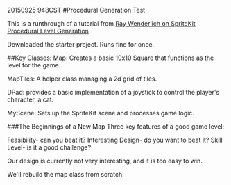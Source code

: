 20150925 948CST
#Procedural Generation Test

This is a runthrough of a tutorial from [Ray Wenderlich on SpriteKit Procedural Level Generation](http://www.raywenderlich.com/49502/procedural-level-generation-in-games-tutorial-part-1)

Downloaded the starter project. Runs fine for once. 

##Key Classes:
Map: Creates a basic 10x10 Square that functions as the level for the game.

MapTiles: A helper class managing a 2d grid of tiles.

DPad: provides a basic implementation of a joystick to control the player's character, a cat.

MyScene: Sets up the SpriteKit scene and processes game logic.

###The Beginnings of a New Map
Three key features of a good game level:

Feasibility- can you beat it?
Interesting Design- do you want to beat it?
Skill Level- is it a good challenge?

Our design is currently not very interesting, and it is too easy to win.

We'll rebuild the map class from scratch.


